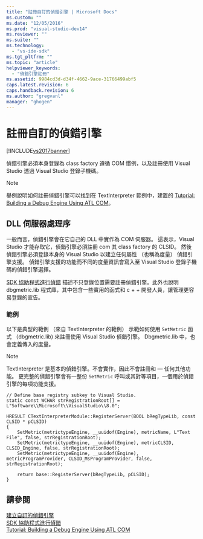 ```yaml
---
title: "註冊自訂的偵錯引擎 | Microsoft Docs"
ms.custom: ""
ms.date: "12/05/2016"
ms.prod: "visual-studio-dev14"
ms.reviewer: ""
ms.suite: ""
ms.technology: 
  - "vs-ide-sdk"
ms.tgt_pltfrm: ""
ms.topic: "article"
helpviewer_keywords: 
  - "偵錯引擎註冊"
ms.assetid: 9984cd3d-d34f-4662-9ace-31766499abf5
caps.latest.revision: 6
caps.handback.revision: 6
ms.author: "gregvanl"
manager: "ghogen"
---
```

# 註冊自訂的偵錯引擎
[!INCLUDE[vs2017banner](../../code-quality/includes/vs2017banner.md)]

偵錯引擎必須本身登錄為 class factory 遵循 COM 慣例，以及註冊使用 Visual Studio 透過 Visual Studio 登錄子機碼。  
  
> [!NOTE]
>  舉例說明如何註冊偵錯引擎可以找到在 TextInterpreter 範例中，建置的 [Tutorial: Building a Debug Engine Using ATL COM](http://msdn.microsoft.com/zh-tw/9097b71e-1fe7-48f7-bc00-009e25940c24)。  
  
## DLL 伺服器處理序  
 一般而言，偵錯引擎會在它自己的 DLL 中實作為 COM 伺服器。 這表示，Visual Studio 才能存取它，偵錯引擎必須註冊 com 其 class factory 的 CLSID。 然後偵錯引擎必須登錄本身的 Visual Studio 以建立任何屬性 （也稱為度量） 偵錯引擎支援。 偵錯引擎支援的功能而不同的度量資訊會寫入至 Visual Studio 登錄子機碼的偵錯引擎選擇。  
  
 [SDK 協助程式進行偵錯](../../extensibility/debugger/reference/sdk-helpers-for-debugging.md) 描述不只登錄位置需要註冊偵錯引擎。此外也說明 dbgmetric.lib 程式庫，其中包含一些實用的函式和 c \+ \+ 開發人員，讓管理更容易登錄的宣告。  
  
### 範例  
 以下是典型的範例 （來自 TextInterpreter 的範例） 示範如何使用 `SetMetric` 函式 （dbgmetric.lib\) 來註冊使用 Visual Studio 偵錯引擎。 Dbgmetric.lib 中，也會定義傳入的度量。  
  
> [!NOTE]
>  TextInterpreter 是基本的偵錯引擎。不會實作，因此不會註冊和 — 任何其他功能。 更完整的偵錯引擎會有一整份 `SetMetric` 呼叫或其對等項目，一個用於偵錯引擎的每項功能支援。  
  
```  
// Define base registry subkey to Visual Studio.  
static const WCHAR strRegistrationRoot[] = L"Software\\Microsoft\\VisualStudio\\8.0";  
  
HRESULT CTextInterpreterModule::RegisterServer(BOOL bRegTypeLib, const CLSID * pCLSID)  
{  
    SetMetric(metrictypeEngine, __uuidof(Engine), metricName, L"Text File", false, strRegistrationRoot);  
    SetMetric(metrictypeEngine, __uuidof(Engine), metricCLSID, CLSID_Engine, false, strRegistrationRoot);  
    SetMetric(metrictypeEngine, __uuidof(Engine), metricProgramProvider, CLSID_MsProgramProvider, false, strRegistrationRoot);  
  
    return base::RegisterServer(bRegTypeLib, pCLSID);  
}  
```  
  
## 請參閱  
 [建立自訂的偵錯引擎](../../extensibility/debugger/creating-a-custom-debug-engine.md)   
 [SDK 協助程式進行偵錯](../../extensibility/debugger/reference/sdk-helpers-for-debugging.md)   
 [Tutorial: Building a Debug Engine Using ATL COM](http://msdn.microsoft.com/zh-tw/9097b71e-1fe7-48f7-bc00-009e25940c24)